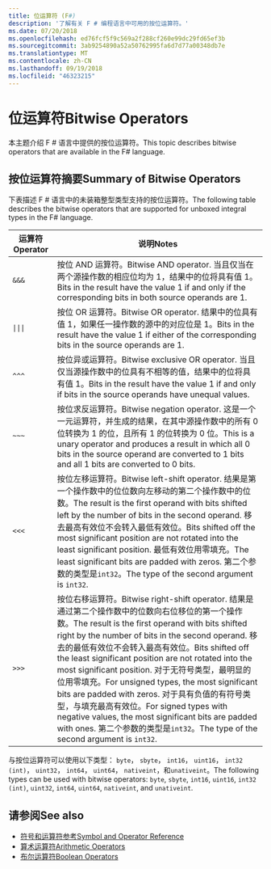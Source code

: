 ```yaml
---
title: 位运算符 (F#)
description: '了解有关 F # 编程语言中可用的按位运算符。'
ms.date: 07/20/2018
ms.openlocfilehash: ed76fcf5f9c569a2f288cf260e99dc29fd65ef3b
ms.sourcegitcommit: 3ab9254890a52a50762995fa6d7d77a00348db7e
ms.translationtype: MT
ms.contentlocale: zh-CN
ms.lasthandoff: 09/19/2018
ms.locfileid: "46323215"
---
```

# <a name="bitwise-operators"></a><span data-ttu-id="cd831-103">位运算符</span><span class="sxs-lookup"><span data-stu-id="cd831-103">Bitwise Operators</span></span>

<span data-ttu-id="cd831-104">本主题介绍 F # 语言中提供的按位运算符。</span><span class="sxs-lookup"><span data-stu-id="cd831-104">This topic describes bitwise operators that are available in the F# language.</span></span>

## <a name="summary-of-bitwise-operators"></a><span data-ttu-id="cd831-105">按位运算符摘要</span><span class="sxs-lookup"><span data-stu-id="cd831-105">Summary of Bitwise Operators</span></span>

<span data-ttu-id="cd831-106">下表描述 F # 语言中的未装箱整型类型支持的按位运算符。</span><span class="sxs-lookup"><span data-stu-id="cd831-106">The following table describes the bitwise operators that are supported for unboxed integral types in the F# language.</span></span>

|<span data-ttu-id="cd831-107">运算符</span><span class="sxs-lookup"><span data-stu-id="cd831-107">Operator</span></span>|<span data-ttu-id="cd831-108">说明</span><span class="sxs-lookup"><span data-stu-id="cd831-108">Notes</span></span>|
|--------|-----|
|`&&&`|<span data-ttu-id="cd831-109">按位 AND 运算符。</span><span class="sxs-lookup"><span data-stu-id="cd831-109">Bitwise AND operator.</span></span> <span data-ttu-id="cd831-110">当且仅当在两个源操作数的相应位均为 1，结果中的位将具有值 1。</span><span class="sxs-lookup"><span data-stu-id="cd831-110">Bits in the result have the value 1 if and only if the corresponding bits in both source operands are 1.</span></span>|
|<code>&#124;&#124;&#124;</code>|<span data-ttu-id="cd831-111">按位 OR 运算符。</span><span class="sxs-lookup"><span data-stu-id="cd831-111">Bitwise OR operator.</span></span> <span data-ttu-id="cd831-112">结果中的位具有值 1，如果任一操作数的源中的对应位是 1。</span><span class="sxs-lookup"><span data-stu-id="cd831-112">Bits in the result have the value 1 if either of the corresponding bits in the source operands are 1.</span></span>|
|`^^^`|<span data-ttu-id="cd831-113">按位异或运算符。</span><span class="sxs-lookup"><span data-stu-id="cd831-113">Bitwise exclusive OR operator.</span></span> <span data-ttu-id="cd831-114">当且仅当源操作数中的位具有不相等的值，结果中的位将具有值 1。</span><span class="sxs-lookup"><span data-stu-id="cd831-114">Bits in the result have the value 1 if and only if bits in the source operands have unequal values.</span></span>|
|`~~~`|<span data-ttu-id="cd831-115">按位求反运算符。</span><span class="sxs-lookup"><span data-stu-id="cd831-115">Bitwise negation operator.</span></span> <span data-ttu-id="cd831-116">这是一个一元运算符，并生成的结果，在其中源操作数中的所有 0 位转换为 1 的位，且所有 1 的位转换为 0 位。</span><span class="sxs-lookup"><span data-stu-id="cd831-116">This is a unary operator and produces a result in which all 0 bits in the source operand are converted to 1 bits and all 1 bits are converted to 0 bits.</span></span>|
|`<<<`|<span data-ttu-id="cd831-117">按位左移运算符。</span><span class="sxs-lookup"><span data-stu-id="cd831-117">Bitwise left-shift operator.</span></span> <span data-ttu-id="cd831-118">结果是第一个操作数中的位位数向左移动的第二个操作数中的位数。</span><span class="sxs-lookup"><span data-stu-id="cd831-118">The result is the first operand with bits shifted left by the number of bits in the second operand.</span></span> <span data-ttu-id="cd831-119">移去最高有效位不会转入最低有效位。</span><span class="sxs-lookup"><span data-stu-id="cd831-119">Bits shifted off the most significant position are not rotated into the least significant position.</span></span> <span data-ttu-id="cd831-120">最低有效位用零填充。</span><span class="sxs-lookup"><span data-stu-id="cd831-120">The least significant bits are padded with zeros.</span></span> <span data-ttu-id="cd831-121">第二个参数的类型是`int32`。</span><span class="sxs-lookup"><span data-stu-id="cd831-121">The type of the second argument is `int32`.</span></span>|
|`>>>`|<span data-ttu-id="cd831-122">按位右移运算符。</span><span class="sxs-lookup"><span data-stu-id="cd831-122">Bitwise right-shift operator.</span></span> <span data-ttu-id="cd831-123">结果是通过第二个操作数中的位数向右位移位的第一个操作数。</span><span class="sxs-lookup"><span data-stu-id="cd831-123">The result is the first operand with bits shifted right by the number of bits in the second operand.</span></span> <span data-ttu-id="cd831-124">移去的最低有效位不会转入最高有效位。</span><span class="sxs-lookup"><span data-stu-id="cd831-124">Bits shifted off the least significant position are not rotated into the most significant position.</span></span> <span data-ttu-id="cd831-125">对于无符号类型，最明显的位用零填充。</span><span class="sxs-lookup"><span data-stu-id="cd831-125">For unsigned types, the most significant bits are padded with zeros.</span></span> <span data-ttu-id="cd831-126">对于具有负值的有符号类型，与填充最高有效位。</span><span class="sxs-lookup"><span data-stu-id="cd831-126">For signed types with negative values, the most significant bits are padded with ones.</span></span> <span data-ttu-id="cd831-127">第二个参数的类型是`int32`。</span><span class="sxs-lookup"><span data-stu-id="cd831-127">The type of the second argument is `int32`.</span></span>|

<span data-ttu-id="cd831-128">与按位运算符可以使用以下类型： `byte`， `sbyte`， `int16`， `uint16`， `int32 (int)`， `uint32`， `int64`， `uint64`， `nativeint`，和`unativeint`。</span><span class="sxs-lookup"><span data-stu-id="cd831-128">The following types can be used with bitwise operators: `byte`, `sbyte`, `int16`, `uint16`, `int32 (int)`, `uint32`, `int64`, `uint64`, `nativeint`, and `unativeint`.</span></span>

## <a name="see-also"></a><span data-ttu-id="cd831-129">请参阅</span><span class="sxs-lookup"><span data-stu-id="cd831-129">See also</span></span>

- [<span data-ttu-id="cd831-130">符号和运算符参考</span><span class="sxs-lookup"><span data-stu-id="cd831-130">Symbol and Operator Reference</span></span>](index.md)
- [<span data-ttu-id="cd831-131">算术运算符</span><span class="sxs-lookup"><span data-stu-id="cd831-131">Arithmetic Operators</span></span>](arithmetic-operators.md)
- [<span data-ttu-id="cd831-132">布尔运算符</span><span class="sxs-lookup"><span data-stu-id="cd831-132">Boolean Operators</span></span>](boolean-operators.md)
